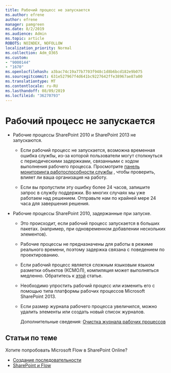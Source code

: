 ```yaml
---
title: Рабочий процесс не запускается
ms.author: efrene
author: efrene
manager: pamgreen
ms.date: 8/2/2019
ms.audience: Admin
ms.topic: article
ROBOTS: NOINDEX, NOFOLLOW
localization_priority: Normal
ms.collection: Adm_O365
ms.custom:
- "9000144"
- "1670"
ms.openlocfilehash: a3bac74c19a77b7703f948c1d8b6bcd182e9b075
ms.sourcegitcommit: 631e527967f4d641bc9227642ffe38967ae87a00
ms.translationtype: MT
ms.contentlocale: ru-RU
ms.lasthandoff: 08/09/2019
ms.locfileid: "36270793"
---
```

# <a name="workflow-is-not-starting"></a>Рабочий процесс не запускается

- Рабочие процессы SharePoint 2010 и SharePoint 2013 не запускаются.

    - Если рабочий процесс не запускается, возможна временная ошибка службы, из-за которой пользователи могут столкнуться с периодическими задержками, связанными с ходом выполнения рабочего процесса. Просмотрите [панель мониторинга работоспособности службы](https:/admin.microsoft.com/AdminPortal/Home#/servicehealth) , чтобы проверить, влияет ли ваша организация на работу.

    - Если вы пропустили эту ошибку более 24 часов, запишите запрос в службу поддержки. Во многих случаях мы уже работаем над решением. Отправьте нам по крайней мере 24 часа для завершения решения.

- Рабочие процессы SharePoint 2010, задержанные при запуске.

    - Это происходит, если рабочий процесс запускается в больших пакетах. (например, при одновременном добавлении нескольких элементов).

    - Рабочие процессы не предназначены для работы в режиме реального времени, поэтому задержка связана с поведением по проектированию.

   -  Если рабочий процесс является сложным языковым языком разметки объектов (КСМОЛ), компиляция может выполняться медленно. Обратитесь к [этой](https://support.microsoft.com/en-us/kb/3043697) статье.

    - Необходимо упростить рабочий процесс или изменить его с помощью типа платформы рабочих процессов Microsoft SharePoint 2013.

    - Если размер журнала рабочего процесса увеличился, можно удалить элементы или создать новый список журналов.

        Дополнительные сведения: [Очистка журнала рабочих процессов](https://blogs.technet.microsoft.com/marj/2015/08/07/sharepoint-2010-workflows-best-practice-purge-workflow-history-list-items/)


## <a name="related-topics"></a>Статьи по теме
Хотите попробовать Microsoft Flow в SharePoint Online?
- [Создание последовательности](https://support.office.com/article/Create-a-flow-for-a-list-or-library-in-SharePoint-Online-or-OneDrive-for-Business-a9c3e03b-0654-46af-a254-20252e580d01) 
- [SharePoint и Flow](https://flow.microsoft.com/blog/sharepoint-and-flow/) 


